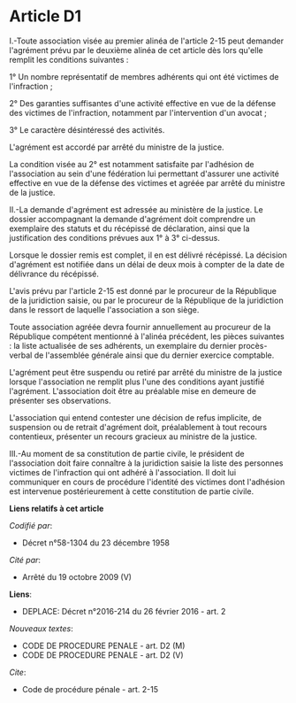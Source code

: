 # Article D1

I.-Toute association visée au premier alinéa de l'article 2-15 peut demander l'agrément prévu par le deuxième alinéa de cet
article dès lors qu'elle remplit les conditions suivantes : 

1° Un nombre représentatif de membres adhérents qui ont été victimes de l'infraction ; 

2° Des garanties suffisantes d'une activité effective en vue de la défense des victimes de l'infraction, notamment par
l'intervention d'un avocat ; 

3° Le caractère désintéressé des activités. 

L'agrément est accordé par arrêté du ministre de la justice. 

La condition visée au 2° est notamment satisfaite par l'adhésion de l'association au sein d'une fédération lui permettant
d'assurer une activité effective en vue de la défense des victimes et agréée par arrêté du ministre de la justice. 

II.-La demande d'agrément est adressée au ministère de la justice. Le dossier accompagnant la demande d'agrément doit
comprendre un exemplaire des statuts et du récépissé de déclaration, ainsi que la justification des conditions prévues aux 1°
à 3° ci-dessus. 

Lorsque le dossier remis est complet, il en est délivré récépissé. La décision d'agrément est notifiée dans un délai de deux
mois à compter de la date de délivrance du récépissé. 

L'avis prévu par l'article 2-15 est donné par le procureur de la République de la juridiction saisie, ou par le procureur de
la République de la juridiction dans le ressort de laquelle l'association a son siège. 

Toute association agréée devra fournir annuellement au procureur de la République compétent mentionné à l'alinéa précédent,
les pièces suivantes : la liste actualisée de ses adhérents, un exemplaire du dernier procès-verbal de l'assemblée générale
ainsi que du dernier exercice comptable. 

L'agrément peut être suspendu ou retiré par arrêté du ministre de la justice lorsque l'association ne remplit plus l'une des
conditions ayant justifié l'agrément. L'association doit être au préalable mise en demeure de présenter ses observations. 

L'association qui entend contester une décision de refus implicite, de suspension ou de retrait d'agrément doit,
préalablement à tout recours contentieux, présenter un recours gracieux au ministre de la justice. 

III.-Au moment de sa constitution de partie civile, le président de l'association doit faire connaître à la juridiction
saisie la liste des personnes victimes de l'infraction qui ont adhéré à l'association. Il doit lui communiquer en cours de
procédure l'identité des victimes dont l'adhésion est intervenue postérieurement à cette constitution de partie civile.

**Liens relatifs à cet article**

_Codifié par_:

  - Décret n°58-1304 du 23 décembre 1958

_Cité par_:

  - Arrêté du 19 octobre 2009 (V)

**Liens**:

  - DEPLACE: Décret n°2016-214 du 26 février 2016 - art. 2

_Nouveaux textes_:

  - CODE DE PROCEDURE PENALE - art. D2 (M)
  - CODE DE PROCEDURE PENALE - art. D2 (V)

_Cite_:

  - Code de procédure pénale - art. 2-15
